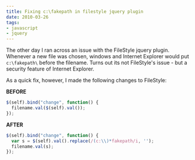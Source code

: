 ```yaml
---
title: Fixing c:\fakepath in filestyle jquery plugin
date: 2010-03-26
tags:
- javascript
- jquery
---
```

The other day I ran across an issue with the FileStyle jquery plugin.  Whenever a new file was chosen, windows and Internet Explorer would put `c:\fakepath\` before the filename.  Turns out its not FileStyle's issue - but a security feature of Internet Explorer.

<!--more-->

As a quick fix, however, I made the following changes to FileStyle:

**BEFORE**

```javascript
$(self).bind("change", function() {
  filename.val($(self).val());
});
```

**AFTER**

```javascript
$(self).bind("change", function() {
  var s = $(self).val().replace(/(c:\\)*fakepath/i, '');
  filename.val(s);
});
```
    
